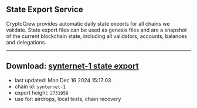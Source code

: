 ## State Export Service
CryptoCrew provides automatic daily state exports for all chains we validate. State export files can be used as genesis files and are a snapshot of the current blockchain state, including all validators, accounts, balances and delegations.

---
**Download: [synternet-1 state export](https://dl-eu2.ccvalidators.com/SERVICE/synternet/synternet-1_export_2731058.json)**
---

- last updated: Mon Dec 16 2024 15:17:03
- chain id: `synternet-1`
- export height: `2731058`
- use for: airdrops, local tests, chain recovery
